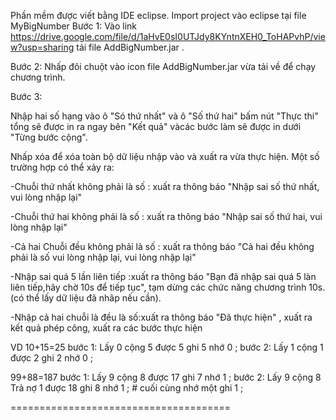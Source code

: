 Phần mềm được viết bằng IDE eclipse.
Import project vào eclipse tại file MyBigNumber
Bước 1: Vào link https://drive.google.com/file/d/1aHvE0sI0UTJdy8KYntnXEH0_ToHAPvhP/view?usp=sharing tải file AddBigNumber.jar .

Bước 2: Nhấp đôi chuột vào icon file AddBigNumber.jar vừa tải về để chạy chương trình.

Bước 3:

Nhập hai số hạng vào ô "Só thứ nhất" và ô "Số thứ hai" bấm nút "Thực thi" tổng sẽ được in ra ngay bên "Kết quả" vàcác bước làm sẽ được in dưới "Từng bước cộng".

Nhấp xóa để xóa toàn bộ dữ liệu nhập vào và xuất ra vừa thực hiện. Một số trường hợp có thể xảy ra:

-Chuỗi thứ nhất không phải là số : xuất ra thông báo "Nhập sai số thứ nhất, vui lòng nhập lại"

-Chuỗi thứ hai không phải là số : xuất ra thông báo "Nhập sai số thứ hai, vui lòng nhập lại"

-Cả hai Chuỗi đều không phải là số : xuất ra thông báo "Cả hai đều không phải là số vui lòng nhập lại, vui lòng nhập lại"

-Nhập sai quá 5 lần liên tiếp :xuất ra thông báo "Bạn đã nhập sai quá 5 làn liên tiếp,hãy chờ 10s để tiếp tục", tạm dừng các chức năng chương trình 10s.(có thể lấy dữ liệu đã nhâp nếu cần).

-Nhập cả hai chuỗi là đều là số:xuất ra thông báo "Đã thực hiện" , xuất ra kết quả phép công, xuất ra các bước thực hiện

VD 10+15=25 bước 1: Lấy 0 cộng 5 được 5 ghi 5 nhớ 0 ; bước 2: Lấy 1 cộng 1 được 2 ghi 2 nhớ 0 ;

99+88=187 bước 1: Lấy 9 cộng 8 được 17 ghi 7 nhớ 1 ; bước 2: Lấy 9 cộng 8 Trả nợ 1 được 18 ghi 8 nhớ 1 ; # cuối cùng nhớ một ghi 1 ;















======================================

